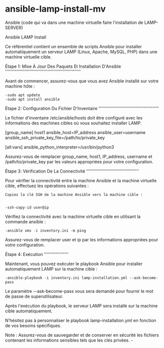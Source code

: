 # ansible-lamp-install-mv
Ansible (code qui va dans une machine virtuelle faire l'installation de LAMP-SERVER)

Ansible LAMP Install

Ce référentiel contient un ensemble de scripts Ansible pour installer automatiquement un serveur LAMP (Linux, Apache, MySQL, PHP) dans une machine virtuelle cible.

Étape 1: Mise À Jour Des Paquets Et Installation D'Ansible
'''''''''''''''''''''''''''''''''''''''''''''''''''''''''''

Avant de commencer, assurez-vous que vous avez Ansible installé sur votre machine hôte :

	-sudo apt update
	-sudo apt install ansible

Étape 2: Configuration Du Fichier D'Inventaire
'''''''''''''''''''''''''''''''''''''''''''''''

Le fichier d'inventaire /etc/ansible/hosts doit être configuré avec les informations des machines cibles où vous souhaitez installer LAMP.

[group_name]
host1 ansible_host=IP_address ansible_user=username ansible_ssh_private_key_file=/path/to/private_key

[all:vars]
ansible_python_interpreter=/usr/bin/python3

Assurez-vous de remplacer group_name, host1, IP_address, username et /path/to/private_key par les valeurs appropriées pour votre configuration.

Étape 3: Vérification De La Connectivité
'''''''''''''''''''''''''''''''''''''''''

Pour vérifier la connectivité entre la machine Ansible et la machine virtuelle cible, effectuez les opérations suivantes :

    Copiez la clé SSH de la machine Ansible vers la machine cible :

  
	-ssh-copy-id user@ip

Vérifiez la connectivité avec la machine virtuelle cible en utilisant la commande ansible :

	-ansible vms -i inventory.ini -m ping

Assurez-vous de remplacer user et ip par les informations appropriées pour votre configuration.

Étape 4: Exécution
'''''''''''''''''''

Maintenant, vous pouvez exécuter le playbook Ansible pour installer automatiquement LAMP sur la machine cible :

	-ansible-playbook -i inventory.ini lamp-installation.yml --ask-become-pass

Le paramètre --ask-become-pass vous sera demandé pour fournir le mot de passe de superutilisateur.

Après l'exécution du playbook, le serveur LAMP sera installé sur la machine cible automatiquement.

N'hésitez pas à personnaliser le playbook lamp-installation.yml en fonction de vos besoins spécifiques.

Note : Assurez-vous de sauvegarder et de conserver en sécurité les fichiers contenant les informations sensibles tels que les clés privées.
	-

